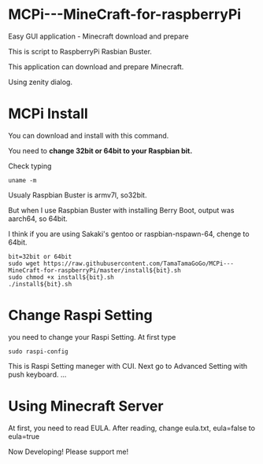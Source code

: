 # MCPi---MineCraft-for-raspberryPi
Easy GUI application - Minecraft download and prepare 

This is script to RaspberryPi Rasbian Buster.

This application can download and prepare Minecraft.

Using zenity dialog.

# MCPi Install
You can download and install with this command. 

You need to **change 32bit or 64bit to your Raspbian bit.**

Check typing


    uname -m

Usualy Raspbian Buster is armv7l, so32bit.

But when I use Raspbian Buster with installing Berry Boot, output was aarch64, so 64bit.

I think if you are using Sakaki's gentoo or raspbian-nspawn-64, chenge to 64bit.

    bit=32bit or 64bit
    sudo wget https://raw.githubusercontent.com/TamaTamaGoGo/MCPi---MineCraft-for-raspberryPi/master/install${bit}.sh
    sudo chmod +x install${bit}.sh
    ./install${bit}.sh
    
# Change Raspi Setting
you need to change your Raspi Setting.
At first type
    
    sudo raspi-config
    
This is Raspi Setting maneger with CUI.
Next go to Advanced Setting with push keyboard.
...

# Using Minecraft Server
At first, you need to read EULA.
After reading, change eula.txt, eula=false to eula=true


Now Developing!
Please support me!
